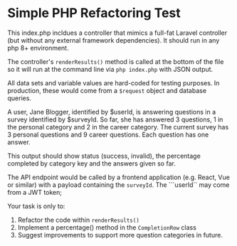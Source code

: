 # Simple PHP Refactoring Test

This index.php incldues a controller that mimics a full-fat Laravel controller (but without any external framework dependencies). It should run in any php 8+ environment.

The controller's ```renderResults()``` method is called at the bottom of the file so it will run at the command line via ```php index.php``` with JSON output.

All data sets and variable values are hard-coded for testing purposes. In production, these would come from a ```$request``` object and database queries.

A user, Jane Blogger, identified by $userId, is answering questions in a survey identified by $surveyId. So far, she has answered 3 questions, 1 in the personal category and 2 in the career category. The current survey has 3 personal questions and 9 career questions. Each question has one answer.

This output should show status (success, invalid), the percentage completed by category key and the answers given so far. 

The API endpoint would be called by a frontend application (e.g. React, Vue or similar) with a payload containing the ```surveyId```. The ```userId`` may come from a JWT token;

Your task is only to:

1. Refactor the code within ```renderResults()```
2. Implement a percentage() method in the ```CompletionRow``` class
3. Suggest improvements to support more question categories in future.
